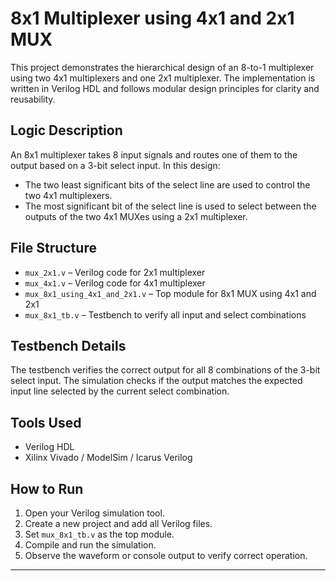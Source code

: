 # 8x1 Multiplexer using 4x1 and 2x1 MUX

This project demonstrates the hierarchical design of an 8-to-1 multiplexer using two 4x1 multiplexers and one 2x1 multiplexer. The implementation is written in Verilog HDL and follows modular design principles for clarity and reusability.

## Logic Description

An 8x1 multiplexer takes 8 input signals and routes one of them to the output based on a 3-bit select input. In this design:

- The two least significant bits of the select line are used to control the two 4x1 multiplexers.
- The most significant bit of the select line is used to select between the outputs of the two 4x1 MUXes using a 2x1 multiplexer.

## File Structure

- `mux_2x1.v` – Verilog code for 2x1 multiplexer
- `mux_4x1.v` – Verilog code for 4x1 multiplexer
- `mux_8x1_using_4x1_and_2x1.v` – Top module for 8x1 MUX using 4x1 and 2x1
- `mux_8x1_tb.v` – Testbench to verify all input and select combinations

## Testbench Details

The testbench verifies the correct output for all 8 combinations of the 3-bit select input. The simulation checks if the output matches the expected input line selected by the current select combination.

## Tools Used

- Verilog HDL
- Xilinx Vivado / ModelSim / Icarus Verilog

## How to Run

1. Open your Verilog simulation tool.
2. Create a new project and add all Verilog files.
3. Set `mux_8x1_tb.v` as the top module.
4. Compile and run the simulation.
5. Observe the waveform or console output to verify correct operation.

---
